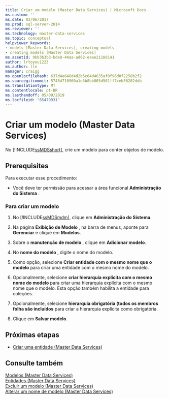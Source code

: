 ```yaml
---
title: Criar um modelo (Master Data Services) | Microsoft Docs
ms.custom: ''
ms.date: 03/06/2017
ms.prod: sql-server-2014
ms.reviewer: ''
ms.technology: master-data-services
ms.topic: conceptual
helpviewer_keywords:
- models [Master Data Services], creating models
- creating models [Master Data Services]
ms.assetid: 9bb3b3b3-bde8-44aa-ad62-eaae21188141
author: lrtoyou1223
ms.author: lle
manager: craigg
ms.openlocfilehash: 637d4e648d4d2b5c64d4635af8f96d0f2258b2f2
ms.sourcegitcommit: 5748d710960a1e3b8bb003d561ff7ceb56202ddb
ms.translationtype: MT
ms.contentlocale: pt-BR
ms.lasthandoff: 05/09/2019
ms.locfileid: "65479931"
---
```

# <a name="create-a-model-master-data-services"></a>Criar um modelo (Master Data Services)
  No [!INCLUDE[ssMDSshort](../includes/ssmdsshort-md.md)], crie um modelo para conter objetos de modelo.  
  
## <a name="prerequisites"></a>Prerequisites  
 Para executar esse procedimento:  
  
-   Você deve ter permissão para acessar a área funcional **Administração do Sistema** .  
  
### <a name="to-create-a-model"></a>Para criar um modelo  
  
1.  No [!INCLUDE[ssMDSmdm](../includes/ssmdsmdm-md.md)], clique em **Administração do Sistema**.  
  
2.  Na página **Exibição de Modelo** , na barra de menus, aponte para **Gerenciar** e clique em **Modelos**.  
  
3.  Sobre o **manutenção de modelo** , clique em **Adicionar modelo**.  
  
4.  No **nome do modelo** , digite o nome do modelo.  
  
5.  Como opção, selecione **Criar entidade com o mesmo nome que o modelo** para criar uma entidade com o mesmo nome do modelo.  
  
6.  Opcionalmente, selecione **criar hierarquia explícita com o mesmo nome do modelo** para criar uma hierarquia explícita com o mesmo nome que o modelo. Esta opção também habilita a entidade para coleções.  
  
7.  Opcionalmente, selecione **hierarquia obrigatória (todos os membros folha são incluídos** para criar a hierarquia explícita como obrigatória.  
  
8.  Clique em **Salvar modelo**.  
  
## <a name="next-steps"></a>Próximas etapas  
  
-   [Criar uma entidade &#40;Master Data Services&#41;](create-an-entity-master-data-services.md)  
  
## <a name="see-also"></a>Consulte também  
 [Modelos &#40;Master Data Services&#41;](../../2014/master-data-services/models-master-data-services.md)   
 [Entidades &#40;Master Data Services&#41;](../../2014/master-data-services/entities-master-data-services.md)   
 [Excluir um modelo &#40;Master Data Services&#41;](../../2014/master-data-services/delete-a-model-master-data-services.md)   
 [Alterar um nome de modelo &#40;Master Data Services&#41;](../../2014/master-data-services/change-a-model-name-master-data-services.md)  
  
  

